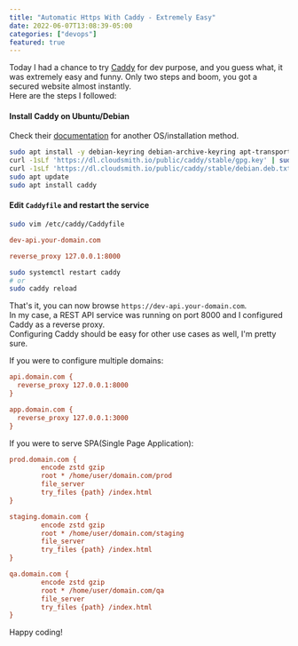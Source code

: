 ```yaml
---
title: "Automatic Https With Caddy - Extremely Easy"
date: 2022-06-07T13:08:39-05:00
categories: ["devops"]
featured: true
---
```


Today I had a chance to try [Caddy](https://caddyserver.com/) for dev purpose, and you guess what, it was extremely easy and funny. Only two steps and boom, you got a secured website almost instantly.  
Here are the steps I followed:  

#### Install Caddy on Ubuntu/Debian
Check their [documentation](https://caddyserver.com/docs/install) for another OS/installation method.  

```bash
sudo apt install -y debian-keyring debian-archive-keyring apt-transport-https
curl -1sLf 'https://dl.cloudsmith.io/public/caddy/stable/gpg.key' | sudo gpg --dearmor -o /usr/share/keyrings/caddy-stable-archive-keyring.gpg
curl -1sLf 'https://dl.cloudsmith.io/public/caddy/stable/debian.deb.txt' | sudo tee /etc/apt/sources.list.d/caddy-stable.list
sudo apt update
sudo apt install caddy
```

#### Edit `Caddyfile` and restart the service

```bash
sudo vim /etc/caddy/Caddyfile
```

```ini
dev-api.your-domain.com

reverse_proxy 127.0.0.1:8000
```

```bash
sudo systemctl restart caddy
# or
sudo caddy reload
```

That's it, you can now browse `https://dev-api.your-domain.com`.  
In my case, a REST API service was running on port 8000 and I configured Caddy as a reverse proxy.  
Configuring Caddy should be easy for other use cases as well, I'm pretty sure.  

If you were to configure multiple domains:

```ini
api.domain.com {
  reverse_proxy 127.0.0.1:8000
}

app.domain.com {
  reverse_proxy 127.0.0.1:3000
}
```

If you were to serve SPA(Single Page Application):

```ini
prod.domain.com {
        encode zstd gzip
        root * /home/user/domain.com/prod
        file_server
        try_files {path} /index.html
}

staging.domain.com {
        encode zstd gzip
        root * /home/user/domain.com/staging
        file_server
        try_files {path} /index.html
}

qa.domain.com {
        encode zstd gzip
        root * /home/user/domain.com/qa
        file_server
        try_files {path} /index.html
}
```

Happy coding!
